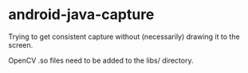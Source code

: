android-java-capture
====================

Trying to get consistent capture without (necessarily) drawing it to the screen.

OpenCV .so files need to be added to the libs/ directory.
